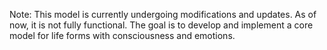 Note: This model is currently undergoing modifications and updates. As of now, it is not fully functional. The goal is to develop and implement a core model for life forms with consciousness and emotions.
